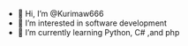 - 👋 Hi, I’m @Kurimaw666
- 👀 I’m interested in software development
- 🌱 I’m currently learning Python, C# ,and php 

<!---
Kurimaw666/Kurimaw666 is a ✨ special ✨ repository because its `README.md` (this file) appears on your GitHub profile.
You can click the Preview link to take a look at your changes.
--->
